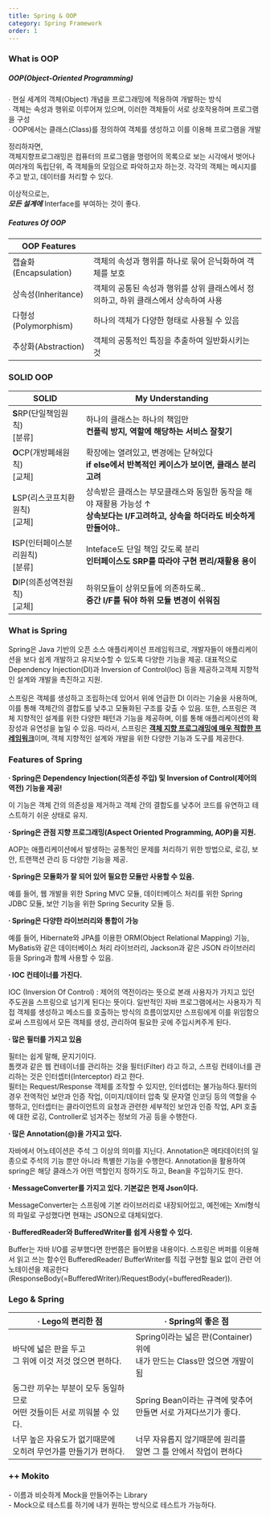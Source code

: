```yaml
---
title: Spring & OOP
category: Spring Framework
order: 1
---
```


### What is OOP 

##### OOP(Object-Oriented Programming)

<div class="content-box">
∙ 현실 세계의 객체(Object) 개념을 프로그래밍에 적용하여 개발하는 방식 <br>
∙ 객체는 속성과 행위로 이루어져 있으며, 이러한 객체들이 서로 상호작용하며 프로그램을 구성<br>
∙ OOP에서는 클래스(Class)를 정의하여 객체를 생성하고 이를 이용해 프로그램을 개발
</div>

정리하자면, <br>
객체지향프로그래밍은 컴퓨터의 프로그램을 명령어의 목록으로 보는 시각에서 벗어나 여러개의 독립단위, 
즉 <span class="emphasis">객체</span>들의 모임으로 파악하고자 하는것. 각각의  <span class="emphasis">객체</span>는  <span class="emphasis">메시지</span>를 주고 받고, 데이터를 처리할 수 있다. <br>

이상적으로는,<br>
***모든 설계에*** Interface를 부여하는 것이 좋다. 

##### Features Of OOP

| OOP Features||
|--|--|
|캡슐화(Encapsulation)| 객체의 속성과 행위를 하나로 묶어 은닉화하여 객체를 보호 |
|상속성(Inheritance)| 객체의 공통된 속성과 행위를 상위 클래스에서 정의하고, 하위 클래스에서 상속하여 사용|
|다형성(Polymorphism)| 하나의 객체가 다양한 형태로 사용될 수 있음|
|추상화(Abstraction)| 객체의 공통적인 특징을 추출하여 일반화시키는 것|

### SOLID OOP 

|SOLID|My Understanding|
|--|--|
|**S**RP(단일책임원칙)<br>[분류]|하나의 클래스는 하나의 책임만<br>**컨플릭 방지, 역할에 해당하는 서비스 잘찾기**|
|**O**CP(개방폐쇄원칙)<br>[교체]|확장에는 열려있고, 변경에는 닫혀있다<br>**if else에서 반복적인 케이스가 보이면, 클래스 분리고려**|
|**L**SP(리스코프치환원칙)<br>[교체]|상속받은 클래스는 부모클래스와 동일한 동작을 해야 재활용 가능성 ↑<br>**상속보다는 I/F고려하고, 상속을 하더라도 비슷하게 만들어야..**|
|**I**SP(인터페이스분리원칙)<br>[분류]|Inteface도 단일 책임 갖도록 분리<br>**인터페이스도 SRP를 따라야 구현 편리/재활용 용이**|
|**D**IP(의존성역전원칙)<br>[교체]|하위모듈이 상위모듈에 의존하도록..<br>**중간 I/F를 둬야 하위 모듈 변경이 쉬워짐**|



### What is Spring

<div class="content-box">
Spring은 Java 기반의 오픈 소스 애플리케이션 프레임워크로, 개발자들이 애플리케이션을 보다 쉽게 개발하고 유지보수할 수 있도록 다양한 기능을 제공. 대표적으로  <span class="emphasis">Dependency Injection(DI)</span>과  <span class="emphasis">Inversion of Control(Ioc)</span> 등을 제공하고<span class="emphasis">객체 지향적인 설계</span>와 개발을 촉진하고 지원.<br><br>
스프링은 객체를 생성하고 조립하는데 있어서 위에 언급한 DI 이라는 기술을 사용하며, 이를 통해  <span class="emphasis">객체간의 결합도를 낮추고 모듈화된 구조</span>를 갖출 수 있음. 또한, 스프링은 객체 지향적인 설계를 위한 다양한 패턴과 기능을 제공하며, 이를 통해 애플리케이션의 확장성과 유연성을 높일 수 있음. 따라서, 스프링은 <u><b>객체 지향 프로그래밍에 매우 적합한 프레임워크</b></u>이며, 객체 지향적인 설계와 개발을 위한 다양한 기능과 도구를 제공한다.
</div>


### Features of Spring

**∙ Spring은 Dependency Injection(의존성 주입) 및 Inversion of Control(제어의 역전) 기능을 제공!**
<div class="content-box">
이 기능은 객체 간의 의존성을 제거하고 객체 간의 결합도를 낮추어 코드를 유연하고 테스트하기 쉬운 상태로 유지.
</div>

**∙ Spring은 관점 지향 프로그래밍(Aspect Oriented Programming, AOP)을 지원.**
<div class="content-box">
AOP는 애플리케이션에서 발생하는 공통적인 문제를 처리하기 위한 방법으로, 로깅, 보안, 트랜잭션 관리 등 다양한 기능을 제공.
</div>

**∙ Spring은 모듈화가 잘 되어 있어 필요한 모듈만 사용할 수 있음.**
<div class="content-box">
예를 들어, 웹 개발을 위한 Spring MVC 모듈, 데이터베이스 처리를 위한 Spring JDBC 모듈, 보안 기능을 위한 Spring Security 모듈 등.
</div>

**∙ Spring은 다양한 라이브러리와 통합이 가능**
<div class="content-box">
예를 들어, Hibernate와 JPA를 이용한 ORM(Object Relational Mapping) 기능, MyBatis와 같은 데이터베이스 처리 라이브러리, Jackson과 같은 JSON 라이브러리 등을 Spring과 함께 사용할 수 있음.
</div>

**∙ IOC 컨테이너를 가진다.**
<div class="content-box">
IOC (Inversion Of Control) : 제어의 역전이라는 뜻으로 본래 사용자가 가지고 있던 주도권을 스프링으로 넘기게 된다는 뜻이다. 일반적인 자바 프로그램에서는 사용자가 직접 객체를 생성하고 메소드를 호출하는 방식의 흐름이었지만 스프링에게 이를 위임함으로써 스프링에서 모든 객체를 생성, 관리하여 필요한 곳에 주입시켜주게 된다.
</div>

**∙ 많은 필터를 가지고 있음**
<div class="content-box">
필터는 쉽게 말해, 문지기이다.<br>톰캣과 같은 웹 컨테이너를 관리하는 것을 필터(Filter) 라고 하고, 스프링 컨테이너를 관리하는 것은 인터셉터(Interceptor) 라고 한다. <br>필터는 Request/Response 객체를 조작할 수 있지만, 인터셉터는 불가능하다.필터의 경우 전역적인 보안과 인증 작업, 이미지/데이터 압축 및 문자열 인코딩 등의 역할을 수행하고, 인터셉터는 클라이언트의 요청과 관련한 세부적인 보안과 인증 작업, API 호출에 대한 로깅, Controller로 넘겨주는 정보의 가공 등을 수행한다.
</div>

**∙ 많은 Annotation(@)을 가지고 있다.**
<div class="content-box">
자바에서 어노테이션은 주석 그 이상의 의미를 지닌다. Annotation은 메타데이터의 일종으로 주석의 기능 뿐만 아니라 특별한 기능을 수행한다. Annotation을 활용하여 spring은 해당 클래스가 어떤 역할인지 정하기도 하고, Bean을 주입하기도 한다.
</div>

**∙ MessageConverter를 가지고 있다. 기본값은 현재 Json이다.**
<div class="content-box">
MessageConverter는 스프링에 기본 라이브러리로 내장되어있고, 예전에는 Xml형식의 파일로 구성했다면 현재는 JSON으로 대체되었다.
</div>

**∙ BufferedReader와 BufferedWriter를 쉽게 사용할 수 있다.**
<div class="content-box">
Buffer는 자바 I/O를 공부했다면 한번쯤은 들어봤을 내용이다. 스프링은 버퍼를 이용해서 읽고 쓰는 함수인 BufferedReader/ BufferWriter를 직접 구현할 필요 없이 관련 어노테이션을 제공한다 (ResponseBody(=BufferedWriter)/RequestBody(=bufferedReader)).
</div>


### Lego & Spring 

|**∙ Lego의 편리한 점**|**∙ Spring의 좋은 점**|
|--|--|
|바닥에 넓은 판을 두고<br>그 위에 이것 저것 얹으면 편하다. |Spring이라는 넓은 판(Container)위에 <br>내가 만드는 Class만 얹으면 개발이 됨 |
|동그란 끼우는 부분이 모두 동일하므로<br>어떤 것들이든 서로 끼워볼 수 있다.|Spring Bean이라는 규격에 맞추어<br> 만들면 서로 가져다쓰기가 좋다. |
|너무 높은 자유도가 없기때문에<br> 오히려 무언가를 만들기가 편하다.| 너무 자유롭지 않기때문에 원리를<br> 알면 그 틀 안에서 작업이 편하다 |


### ++ Mokito

<div class="content-box">
- 이름과 비슷하게 Mock을 만들어주는 Library<br>
- Mock으로 테스트를 하기에 내가 원하는 방식으로 테스트가 가능하다.
</div>